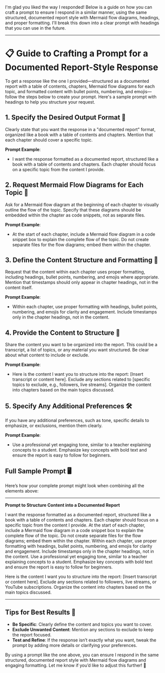 I'm glad you liked the way I responded! Below is a guide on how you can craft a prompt to ensure I respond in a similar manner, using the same structured, documented report style with Mermaid flow diagrams, headings, and proper formatting. I'll break this down into a clear prompt with headings that you can use in the future.

---

# 📋 Guide to Crafting a Prompt for a Documented Report-Style Response

To get a response like the one I provided—structured as a documented report with a table of contents, chapters, Mermaid flow diagrams for each topic, and formatted content with bullet points, numbering, and emojis—follow the steps below to create your prompt. Here's a sample prompt with headings to help you structure your request.

## 1. Specify the Desired Output Format 📄

Clearly state that you want the response in a "documented report" format, organized like a book with a table of contents and chapters. Mention that each chapter should cover a specific topic.

**Prompt Example**:
- I want the response formatted as a documented report, structured like a book with a table of contents and chapters. Each chapter should focus on a specific topic from the content I provide.

## 2. Request Mermaid Flow Diagrams for Each Topic 🔄

Ask for a Mermaid flow diagram at the beginning of each chapter to visually outline the flow of the topic. Specify that these diagrams should be embedded within the chapter as code snippets, not as separate files.

**Prompt Example**:
- At the start of each chapter, include a Mermaid flow diagram in a code snippet box to explain the complete flow of the topic. Do not create separate files for the flow diagrams; embed them within the chapter.

## 3. Define the Content Structure and Formatting 📑

Request that the content within each chapter uses proper formatting, including headings, bullet points, numbering, and emojis where appropriate. Mention that timestamps should only appear in chapter headings, not in the content itself.

**Prompt Example**:
- Within each chapter, use proper formatting with headings, bullet points, numbering, and emojis for clarity and engagement. Include timestamps only in the chapter headings, not in the content.

## 4. Provide the Content to Structure 📜

Share the content you want to be organized into the report. This could be a transcript, a list of topics, or any material you want structured. Be clear about what content to include or exclude.

**Prompt Example**:
- Here is the content I want you to structure into the report: [Insert transcript or content here]. Exclude any sections related to [specific topics to exclude, e.g., followers, live streams]. Organize the content into chapters based on the main topics discussed.

## 5. Specify Any Additional Preferences 🛠️

If you have any additional preferences, such as tone, specific details to emphasize, or exclusions, mention them clearly.

**Prompt Example**:
- Use a professional yet engaging tone, similar to a teacher explaining concepts to a student. Emphasize key concepts with bold text and ensure the report is easy to follow for beginners.

## Full Sample Prompt 🖥️

Here’s how your complete prompt might look when combining all the elements above:

---

**Prompt to Structure Content into a Documented Report**

I want the response formatted as a documented report, structured like a book with a table of contents and chapters. Each chapter should focus on a specific topic from the content I provide. At the start of each chapter, include a Mermaid flow diagram in a code snippet box to explain the complete flow of the topic. Do not create separate files for the flow diagrams; embed them within the chapter. Within each chapter, use proper formatting with headings, bullet points, numbering, and emojis for clarity and engagement. Include timestamps only in the chapter headings, not in the content. Use a professional yet engaging tone, similar to a teacher explaining concepts to a student. Emphasize key concepts with bold text and ensure the report is easy to follow for beginners.

Here is the content I want you to structure into the report: [Insert transcript or content here]. Exclude any sections related to followers, live streams, or YouTube subscriptions. Organize the content into chapters based on the main topics discussed.

---

## Tips for Best Results 🌟

- **Be Specific**: Clearly define the content and topics you want to cover.
- **Exclude Unwanted Content**: Mention any sections to exclude to keep the report focused.
- **Test and Refine**: If the response isn’t exactly what you want, tweak the prompt by adding more details or clarifying your preferences.

By using a prompt like the one above, you can ensure I respond in the same structured, documented report style with Mermaid flow diagrams and engaging formatting. Let me know if you’d like to adjust this further! 📘